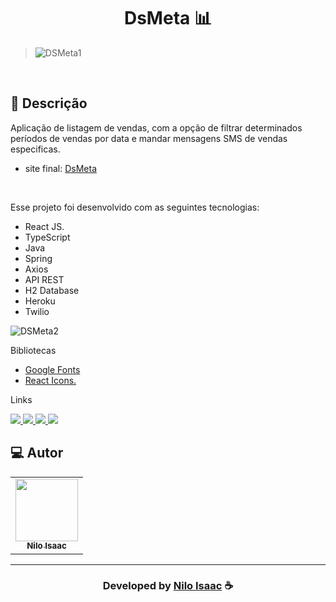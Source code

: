  <h1 align="center">
  DsMeta 📊
</h1>

> ![DSMeta1](https://user-images.githubusercontent.com/101424190/198748607-c17c5b58-3577-4b52-bcba-731e421c974b.jpeg) 
<br>

## 📝 Descrição 

Aplicação de listagem de vendas, com a opção de filtrar determinados períodos de vendas por data e mandar mensagens SMS de vendas especificas. 

- site final: [DsMeta](https://dsmeta-niloisaac.netlify.app) 

<br>



Esse projeto foi desenvolvido com as seguintes tecnologias:

- React JS.
- TypeScript
- Java
- Spring
- Axios 
- API REST
- H2 Database
- Heroku
- Twilio

![DSMeta2](https://user-images.githubusercontent.com/101424190/198748614-b22423e3-1b96-4140-9480-6493182767ff.jpeg)

Bibliotecas

- [Google Fonts](https://fonts.google.com/)
- [React Icons.](https://react-icons.github.io/react-icons/)


Links

<p align="left">
 
 <a href="https://www.linkedin.com/in/niloisaac/" alt="Linkedin">
  <img src="https://img.shields.io/badge/-Linkedin-0A66C2?style=for-the-badge&logo=Linkedin&logoColor=FFFFFF"/> 
 </a>
 
 <a href="https://www.facebook.com/nilo.isaac" alt="Facebook">
  <img src="https://img.shields.io/badge/-Facebook-000dff?style=for-the-badge&logo=Facebook&logoColor=FFFFFF"/> 
 </a>
 
 <a href="https://twitter.com/FrontEndNilo" alt="Twitter">
  <img src="https://img.shields.io/badge/-Twitter-1DA1F2?style=for-the-badge&logo=Twitter&logoColor=FFFFFF"/> 
 </a>
 
<a href="https://wa.me/+5586999121723" alt="WhatsApp">
<img src="https://img.shields.io/badge/WhatsApp-25D366?style=for-the-badge&logo=whatsapp&logoColor=white"/>
</a>

 </p>
 
## 💻 Autor<br>
<table>
  <tr>
    <td align="center">
      <a href="https://github.com/NiloIsaac">
        <img src="https://avatars.githubusercontent.com/u/101424190?s=400&u=07b208f" width="100px;" /><br>
        <sub>
          <b>Nilo Isaac</b>
        </sub>
      </a>
    </td>
  </tr>
</table>

-----

  <h3 align="center"> Developed by <a href="https://www.linkedin.com/in/niloisaac/">Nilo Isaac</a> ☕</h3>

